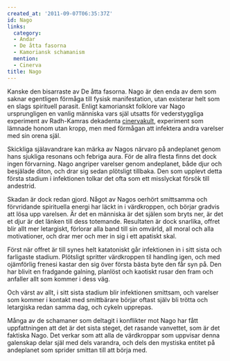 ```yaml
---
created_at: '2011-09-07T06:35:37Z'
id: Nago
links:
  category:
  - Andar
  - De åtta fasorna
  - Kamoriansk schamanism
  mention:
  - Cinerva
title: Nago
---
```


Kanske den bisarraste av De åtta fasorna. Nago är den enda av dem som saknar egentligen förmåga till
fysisk manifestation, utan existerar helt som en slags spirituell parasit. Enligt kamorianskt
folklore var Nago ursprungligen en vanlig människa vars själ utsatts för vederstyggliga experiment
av Radh-Kamras dekadenta [cinervakult], experiment som lämnade honom utan kropp, men med förmågan
att infektera andra varelser med sin orena själ.

Skickliga själavandrare kan märka av Nagos närvaro på andeplanet genom hans sjukliga resonans och
febriga aura. För de allra flesta finns det dock ingen förvarning. Nago angriper varelser genom
andeplanet, både djur och besjälade diton, och drar sig sedan plötsligt tillbaka. Den som upplevt
detta första stadium i infektionen tolkar det ofta som ett misslyckat försök till andestrid.

Skadan är dock redan gjord. Något av Nagos oerhört smittsamma och förvridande spirituella energi har
läckt in i värdkroppen, och börjar gradvis att lösa upp varelsen. Är det en människa är det själen
som bryts ner, är det et djur är det länken till dess totemande. Resultaten är dock snarlika, offret
blir allt mer letargiskt, förlorar alla band till sin omvärld, all moral och alla motivationer, och
drar mer och mer in sig i ett apatiskt skal.

Först när offret är till synes helt katatoniskt går infektionen in i sitt sista och farligaste
stadium. Plötsligt spritter värdkroppen til handling igen, och med ojämförlig frenesi kastar den sig
över första bästa byte den får syn på. Den har blivit en fradgande galning, planlöst och kaotiskt
rusar den fram och anfaller allt som kommer i dess väg.

Och värst av allt, i sitt sista stadium blir infektionen smittsam, och varelser som kommer i kontakt
med smittbärare börjar oftast själv bli trötta och letargiska redan samma dag, och cykeln upprepas.

Många av de schamaner som deltagit i konflikter mot Nago har fått uppfattningen att det är det sista
steget, det rasande vanvettet, som är det faktiska Nago. Det verkar som att alla de värdkroppar som
uppvisar denna galenskap delar själ med dels varandra, och dels den mystiska entitet på andeplanet
som sprider smittan till att börja med.

  [cinervakult]: Cinerva